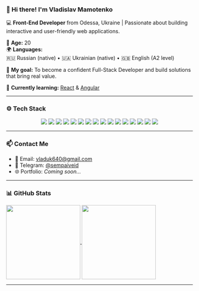 ### 👋 Hi there! I'm **Vladislav Mamotenko**

💻 **Front-End Developer** from Odessa, Ukraine | Passionate about building interactive and user-friendly web applications.

🧠 **Age:** 20  
🌍 **Languages:**  
🇷🇺 Russian (native) • 🇺🇦 Ukrainian (native) • 🇬🇧 English (A2 level)

🚀 **My goal:** To become a confident Full-Stack Developer and build solutions that bring real value.

📘 **Currently learning:** [React](https://reactjs.org/) & [Angular](https://angular.io/)

---

### ⚙️ **Tech Stack**

<div align="center">
  <a href="https://developer.mozilla.org/en-US/docs/Web/HTML"><img src="https://img.shields.io/badge/HTML-FF5733?style=flat&logo=html5&logoColor=white" /></a>
  <a href="https://developer.mozilla.org/en-US/docs/Web/CSS"><img src="https://img.shields.io/badge/CSS-3399FF?style=flat&logo=css3&logoColor=white" /></a>
  <a href="https://developer.mozilla.org/en-US/docs/Web/JavaScript"><img src="https://img.shields.io/badge/JavaScript-F7DF1E?style=flat&logo=javascript&logoColor=black" /></a>
  <a href="https://www.typescriptlang.org/"><img src="https://img.shields.io/badge/TypeScript-3178C6?style=flat&logo=typescript&logoColor=white" /></a>
  <a href="https://reactjs.org/"><img src="https://img.shields.io/badge/React-20232A?style=flat&logo=react&logoColor=61DAFB" /></a>
  <a href="https://angular.io/"><img src="https://img.shields.io/badge/Angular-DD0031?style=flat&logo=angular&logoColor=white" /></a>
  <a href="https://www.electronjs.org/"><img src="https://img.shields.io/badge/Electron-47848F?style=flat&logo=electron&logoColor=white" /></a>
  <a href="https://nodejs.org/"><img src="https://img.shields.io/badge/Node.js-339933?style=flat&logo=node.js&logoColor=white" /></a>
  <a href="https://www.mongodb.com/"><img src="https://img.shields.io/badge/MongoDB-47A248?style=flat&logo=mongodb&logoColor=white" /></a>
  <a href="https://sass-lang.com/"><img src="https://img.shields.io/badge/SCSS-CC6699?style=flat&logo=sass&logoColor=white" /></a>
  <a href="https://sass-lang.com/"><img src="https://img.shields.io/badge/SASS-CC6699?style=flat&logo=sass&logoColor=white" /></a>
  <a href="https://restfulapi.net/"><img src="https://img.shields.io/badge/REST_API-25D366?style=flat&logo=rest&logoColor=white" /></a>
  <a href="https://jestjs.io/"><img src="https://img.shields.io/badge/Jest-C21325?style=flat&logo=jest&logoColor=white" /></a>
  <a href="https://jquery.com/"><img src="https://img.shields.io/badge/jQuery-0769AD?style=flat&logo=jquery&logoColor=white" /></a>
  <a href="https://jsdoc.app/"><img src="https://img.shields.io/badge/JSDoc-2C6B8E?style=flat&logo=jsdoc&logoColor=white" /></a>
  <a href="https://prettier.io/"><img src="https://img.shields.io/badge/Prettier-F7B93E?style=flat&logo=prettier&logoColor=white" /></a>
</div>

---

### 📫 **Contact Me**

- 📧 Email: [vladuk640@gmail.com](mailto:vladuk640@gmail.com)  
- 💬 Telegram: [@sempaiveid](https://t.me/sempaiveid)  
- 🌐 Portfolio: *Coming soon...*

---

### 📊 **GitHub Stats**

<a href="https://github.com/sempaiveid">
  <img height="200" align="center" src="https://github-readme-stats.vercel.app/api?username=sempaiveid&show_icons=true&bg_color=00000000&hide=stars&rank_icon=github&custom_title=GitHub%20Stats" />
</a>
<a href="https://github.com/sempaiveid">
  <img height="200" align="center" src="https://github-readme-stats.vercel.app/api/top-langs/?username=sempaiveid&layout=compact&langs_count=8&card_width=320&bg_color=00000000" />
</a>

---



